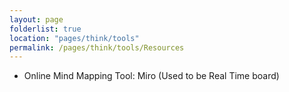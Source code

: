 ```yaml
---
layout: page
folderlist: true
location: "pages/think/tools"
permalink: /pages/think/tools/Resources
---
```


- Online Mind Mapping Tool: Miro (Used to be Real Time board)
